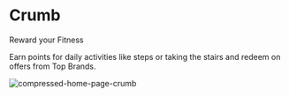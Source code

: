 # Crumb


Reward your Fitness

Earn points for daily activities like steps or taking the stairs and redeem on offers from Top Brands.


![compressed-home-page-crumb](https://user-images.githubusercontent.com/4105873/147388950-d057a178-59b0-45c0-9811-fcec8e35e9c5.png)


